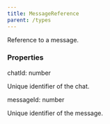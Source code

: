 ```yaml
---
title: MessageReference
parent: /types
---
```


Reference to a message.

### Properties

<div class="flex flex-col gap-3"><div><div class="flex gap-2"><div class="font-mono p" id="p_chatId" data-anchor><span class="font-bold">chatId</span><span class="opacity-50">:</span> <span>number</span></div></div><div class="pl-3"><div class="no-margin">

Unique identifier of the chat.

</div></div></div><div><div class="flex gap-2"><div class="font-mono p" id="p_messageId" data-anchor><span class="font-bold">messageId</span><span class="opacity-50">:</span> <span>number</span></div></div><div class="pl-3"><div class="no-margin">

Unique identifier of the message.

</div></div></div></div>

